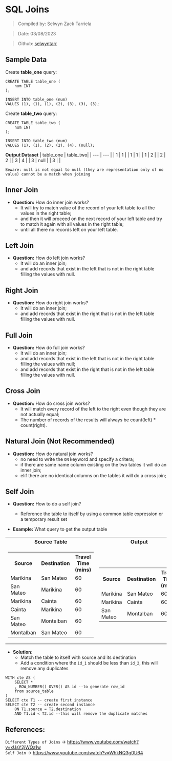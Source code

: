 # SQL Joins

>Compiled by: Selwyn Zack Tarriela

>Date: 03/08/2023

>Github: [selwyntarr](https://github.com/selwyntarr)

## Sample Data
Create **table_one** query:
```
CREATE TABLE table_one (
    num INT
);

INSERT INTO table_one (num)
VALUES (1), (1), (1), (2), (3), (3), (3);
```
Create **table_two** query:
```
CREATE TABLE table_two (
    num INT
);

INSERT INTO table_two (num)
VALUES (1), (1), (2), (2), (4), (null);
```
**Output Dataset**
| table_one | table_two|
| --- | --- |
| 1 | 1 |
| 1 | 1 |
| 1 | 2 |
| 2 | 2 |
| 3 | 4 |
| 3 | null |
| 3 | |

`Beware: null is not equal to null (they are representation only of no value) cannot be a match when joining`

## Inner Join

- **Question:** How do inner join works?
    - It will try to match value of the record of your left table to all the values in the right table; 
    - and then it will proceed on the next record of your left table and try to match it again with all values in the right table; 
    - until all there no records left on your left table.   

## Left Join

- **Question:** How do left join works?
    - It will do an inner join;
    - and add records that exist in the left that is not in the right table filling the values with null.

## Right Join

- **Question:** How do right join works?
    - It will do an inner join;
    - and add records that exist in the right that is not in the left table filling the values with null.

## Full Join

- **Question:** How do full join works?
    - It will do an inner join;
    - and add records that exist in the left that is not in the right table filling the values with null;
    - and add records that exist in the right that is not in the left table filling the values with null.

## Cross Join

- **Question:** How do cross join works?
    - It will match every record of the left to the right even though they are not actually equal;
    - The number of records of the results will always be count(left) * count(right).

## Natural Join (Not Recommended)

- **Question:** How do natural join works?
    - no need to write the `ON` keyword and specify a critera;
    - if there are same name column existing on the two tables it will do an inner join;
    - elif there are no identical columns on the tables it will do a cross join;

## Self Join

- **Question:** How to do a self join?
    - Reference the table to itself by using a common table expression or a temporary result set

- **Example:** What query to get the output table

<table>
  <tr>
    <th>Source Table</th>
    <th>Output</th>
  </tr>
  <tr>
    <td>
        <table>
            <tr>
                <th>Source</th>
                <th>Destination</th>
                <th>Travel Time (mins)</th>
            </tr>
            <tr>
                <td>Marikina</td>
                <td>San Mateo</td>
                <td>60</td>
            </t>
            <tr>
                <td>San Mateo</td>
                <td>Marikina</td>
                <td>60</td>
            </t>
            <tr>
                <td>Marikina</td>
                <td>Cainta</td>
                <td>60</td>
            </t>
            <tr>
                <td>Cainta</td>
                <td>Marikina</td>
                <td>60</td>
            </t>
            <tr>
                <td>San Mateo</td>
                <td>Montalban</td>
                <td>60</td>
            </t>
            <tr>
                <td>Montalban</td>
                <td>San Mateo</td>
                <td>60</td>
            </tr>
        </table>
    </td>
    <td>
        <table>
            <tr>
                <th>Source</th>
                <th>Destination</th>
                <th>Travel Time (mins)</th>
            </tr>
            <tr>
                <td>Marikina</td>
                <td>San Mateo</td>
                <td>60</td>
            </tr>
            <tr>
                <td>Marikina</td>
                <td>Cainta</td>
                <td>60</td>
            </tr>
            <tr>
                <td>San Mateo</td>
                <td>Montalban</td>
                <td>60</td>
            </t>
        </table>
    </td>
  </tr>
</table>

- **Solution:**
    - Match the table to itself with source and its destination
    - Add a condition where the `id_1` should be less than `id_2`, this will remove any duplicates 
```
WITH cte AS (
    SELECT * 
    , ROW_NUMBER() OVER() AS id --to generate row_id
    from source_table
)
SELECT cte T1 -- create first instance
SELECT cte T2 -- create second instance
    ON T1.source = T2.destination
    AND T1.id < T2.id --this will remove the duplicate matches
```
    
## References:
`Different Types of Joins` -> https://www.youtube.com/watch?v=xUsY2jWQa1w <br>
`Self Join` -> https://www.youtube.com/watch?v=WhkNQ3g0U64
